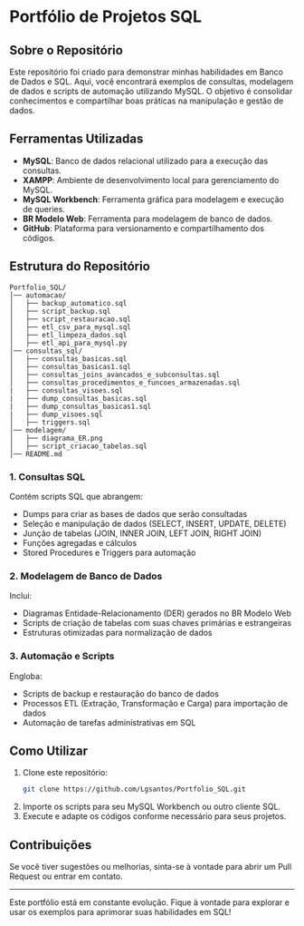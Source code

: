 # Portfólio de Projetos SQL

## Sobre o Repositório
Este repositório foi criado para demonstrar minhas habilidades em Banco de Dados e SQL. Aqui, você encontrará exemplos de consultas, modelagem de dados e scripts de automação utilizando MySQL. O objetivo é consolidar conhecimentos e compartilhar boas práticas na manipulação e gestão de dados.

## Ferramentas Utilizadas
- **MySQL**: Banco de dados relacional utilizado para a execução das consultas.
- **XAMPP**: Ambiente de desenvolvimento local para gerenciamento do MySQL.
- **MySQL Workbench**: Ferramenta gráfica para modelagem e execução de queries.
- **BR Modelo Web**: Ferramenta para modelagem de banco de dados.
- **GitHub**: Plataforma para versionamento e compartilhamento dos códigos.

## Estrutura do Repositório

```
Portfolio_SQL/
│── automacao/
│   ├── backup_automatico.sql
│   ├── script_backup.sql
│   ├── script_restauracao.sql
│   ├── etl_csv_para_mysql.sql
│   ├── etl_limpeza_dados.sql
│   ├── etl_api_para_mysql.py
│── consultas_sql/
│   ├── consultas_basicas.sql
│   ├── consultas_basicas1.sql
│   ├── consultas_joins_avancados_e_subconsultas.sql
│   ├── consultas_procedimentos_e_funcoes_armazenadas.sql
|   ├── consultas_visoes.sql
|   ├── dump_consultas_basicas.sql
|   ├── dump_consultas_basicas1.sql
|   ├── dump_visoes.sql
│   ├── triggers.sql
│── modelagem/
│   ├── diagrama_ER.png
│   ├── script_criacao_tabelas.sql
│── README.md
```

### 1. **Consultas SQL**
Contém scripts SQL que abrangem:
- Dumps para criar as bases de dados que serão consultadas
- Seleção e manipulação de dados (SELECT, INSERT, UPDATE, DELETE)
- Junção de tabelas (JOIN, INNER JOIN, LEFT JOIN, RIGHT JOIN)
- Funções agregadas e cálculos
- Stored Procedures e Triggers para automação

### 2. **Modelagem de Banco de Dados**
Inclui:
- Diagramas Entidade-Relacionamento (DER) gerados no BR Modelo Web
- Scripts de criação de tabelas com suas chaves primárias e estrangeiras
- Estruturas otimizadas para normalização de dados

### 3. **Automação e Scripts**
Engloba:
- Scripts de backup e restauração do banco de dados
- Processos ETL (Extração, Transformação e Carga) para importação de dados
- Automação de tarefas administrativas em SQL

## Como Utilizar
1. Clone este repositório:
   ```bash
   git clone https://github.com/Lgsantos/Portfolio_SQL.git
   ```
2. Importe os scripts para seu MySQL Workbench ou outro cliente SQL.
3. Execute e adapte os códigos conforme necessário para seus projetos.

## Contribuições
Se você tiver sugestões ou melhorias, sinta-se à vontade para abrir um Pull Request ou entrar em contato.

---

Este portfólio está em constante evolução. Fique à vontade para explorar e usar os exemplos para aprimorar suas habilidades em SQL!


